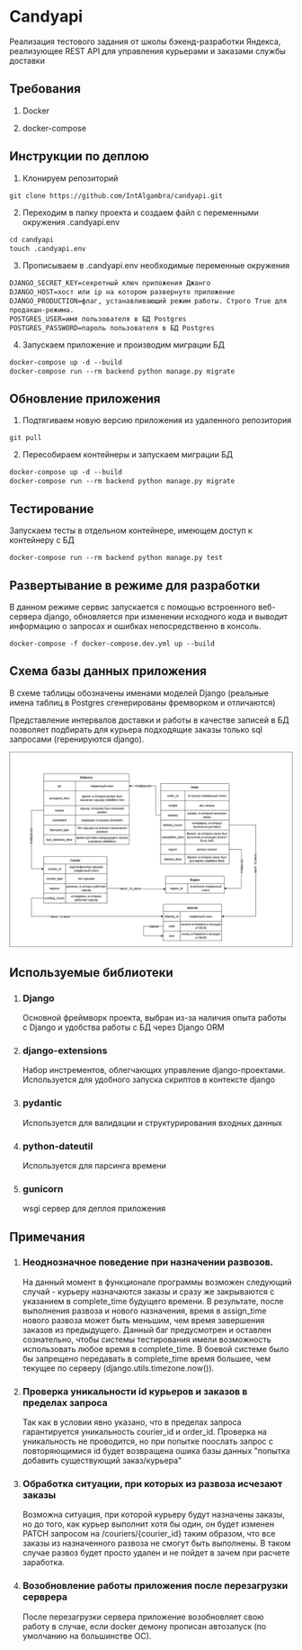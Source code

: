 # Candyapi

Реализация тестового задания от школы бэкенд-разработки Яндекса, реализующее REST API 
для управления курьерами и заказами службы доставки

## Требования

1. Docker

2. docker-compose

## Инструкции по деплою

1. Клонируем репозиторий

```
git clone https://github.com/IntAlgambra/candyapi.git
```

2. Переходим в папку проекта и создаем файл с переменными окружения .candyapi.env

```
cd candyapi
touch .candyapi.env
```

3. Прописываем в .candyapi.env необходимые переменные окружения

```
DJANGO_SECRET_KEY=секретный ключ приложения Джанго
DJANGO_HOST=хост или ip на котором развернуто приложение
DJANGO_PRODUCTION=флаг, устанавливающий режим работы. Строго True для продакшн-режима.
POSTGRES_USER=имя пользователя в БД Postgres
POSTGRES_PASSWORD=пароль пользователя в БД Postgres

```

4. Запускаем приложение  и производим миграции БД

```
docker-compose up -d --build
docker-compose run --rm backend python manage.py migrate
```

## Обновление приложения

1. Подтягиваем новую версию приложения из удаленного репозитория

```
git pull
```

2. Пересобираем контейнеры и запускаем миграции БД

```
docker-compose up -d --build
docker-compose run --rm backend python manage.py migrate
```

## Тестирование

Запускаем тесты в отдельном контейнере, имеющем доступ к контейнеру с БД

```
docker-compose run --rm backend python manage.py test
```

## Развертывание в режиме для разработки

В данном режиме сервис запускается с помощью встроенного веб-сервера django,
обновляется при изменении исходного кода и выводит информацию о запросах и
ошибках непосредственно в консоль.

```
docker-compose -f docker-compose.dev.yml up --build
```

## Схема базы данных приложения

В схеме таблицы обозначены именами моделей Django (реальные имена таблиц в Postgres сгенерированы фремворком и отличаются)

Представление интервалов доставки и работы в качестве записей в БД позволяет подбирать для курьера подходящие заказы только sql запросами (геренируются django).

![Image description](candyapi_db_schema.png)

## Используемые библиотеки

1.  ### Django

    Основной фреймворк проекта, выбран из-за наличия опыта работы с Django и удобства работы с БД 
    через Django ORM

2.  ### django-extensions

    Набор инстрементов, облегчающих управление django-проектами. Используется для удобного запуска скриптов в контексте django

3.  ### pydantic

    Используется для валидации и структурирования входных данных

4.  ### python-dateutil

    Используется для парсинга времени

5. ### gunicorn

    wsgi сервер для деплоя приложения

## Примечания

1.  ### Неоднозначное поведение при назначении развозов.

    На данный момент в функционале программы возможен следующий случай - курьеру назначаются заказы и сразу же закрываются с указанием в complete_time будущего времени. В результате, после выполнения развоза и нового назначения, время в assign_time нового развоза может быть меньшим, чем время завершения заказов из предыдущего. Данный баг предусмотрен и оставлен сознательно, чтобы системы тестирования имели возможность использовать любое время в complete_time. В боевой системе было бы запрещено передавать в complete_time время большее, чем текущее по серверу (django.utils.timezone.now()).

2.  ### Проверка уникальности id курьеров и заказов в пределах запроса

    Так как в условии явно указано, что в пределах запроса гарантируется уникальность courier_id и order_id. Проверка на уникальность не проводится, но при попытке поослать запрос с повторяющимися id будет возвращена ошика базы данных "попытка добавить существующий заказ/курьера"


3.  ### Обработка ситуации, при которых из развоза исчезают заказы

    Возможна ситуация, при которой курьеру будут назначены заказы, но до того, как курьер выполнит хотя бы один, он будет изменен PATCH запросом на /couriers/{courier_id} таким образом, что все заказы из назначенного развоза не смогут быть выполнены. В таком случае развоз будет просто удален и не пойдет в зачем при расчете заработка.

4.  ### Возобновление работы приложения после перезагрузки серврера

    После перезагрузки сервера приложение возобновляет свою работу в случае, если docker демону прописан автозапуск (по умолчанию на большинстве ОС).